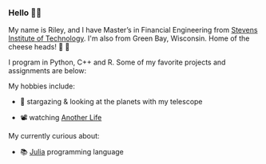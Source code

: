 ### Hello :raising_hand_man: 

My name is Riley, and I have Master’s in Financial Engineering from [Stevens Institute of Technology](https://https://www.stevens.edu/). I'm also from Green Bay, Wisconsin. Home of the cheese heads!  :cheese: :football: 

I program in Python, C++ and R. Some of my favorite projects and assignments are below: 



My hobbies include:
- :telescope: stargazing & looking at the planets with my telescope

- :film_projector: watching [Another Life](https://www.netflix.com/title/80236236)

My currently curious about:  
- :books: [Julia](https://julialang.org/) programming language


<!--
**Riley25/Riley25** is a ✨ _special_ ✨ repository because its `README.md` (this file) appears on your GitHub profile.

Here are some ideas to get you started:

- 🔭 I’m currently working on ...
- 🌱 I’m currently learning ...
- 👯 I’m looking to collaborate on ...
- 🤔 I’m looking for help with ...
- 💬 Ask me about ...
- 📫 How to reach me: ...
- 😄 Pronouns: ...
- ⚡ Fun fact: ...
-->
